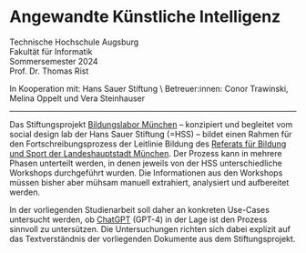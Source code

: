 # Angewandte Künstliche Intelligenz

Technische Hochschule Augsburg \
Fakultät für Informatik \
Sommersemester 2024 \
Prof. Dr. Thomas Rist

In Kooperation mit: Hans Sauer Stiftung \ 
Betreuer:innen: Conor Trawinski, Melina Oppelt und Vera Steinhauser

---

Das Stiftungsprojekt [Bildungslabor München](https://www.hanssauerstiftung.de/bildungslabor-muenchen-im-admin-lab-zu-neuen-zielformulierungen/) – konzipiert und begleitet vom social design lab der Hans Sauer Stiftung (=HSS) – bildet einen Rahmen für den Fortschreibungsprozess der Leitlinie Bildung des [Referats für Bildung und Sport der Landeshauptstadt München](https://www.muenchen.de/rathaus/Stadtverwaltung/Referat-fuer-Bildung-und-Sport.html). Der Prozess kann in mehrere Phasen unterteilt werden, in denen jeweils von der HSS unterschiedliche Workshops durchgeführt wurden. Die Informationen aus den Workshops müssen bisher aber mühsam manuell extrahiert, analysiert und aufbereitet werden.

In der vorliegenden Studienarbeit soll daher an konkreten Use-Cases untersucht werden, ob [ChatGPT](https://openai.com/chatgpt) (GPT-4) in der Lage ist den Prozess sinnvoll zu untersützen. Die Untersuchungen richten sich dabei explizit auf das Textverständnis der vorliegenden Dokumente aus dem Stiftungsprojekt.
